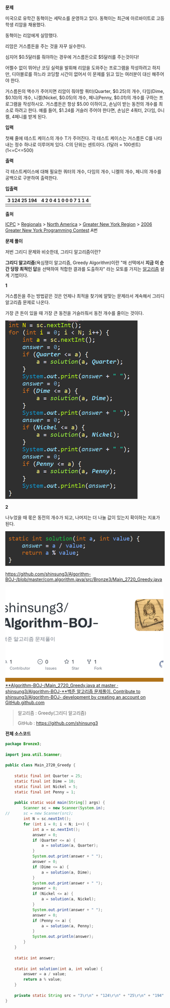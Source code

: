 **문제**

미국으로 유학간 동혁이는 세탁소를 운영하고 있다. 동혁이는 최근에 아르바이트로 고등학생 리암을 채용했다.

동혁이는 리암에게 실망했다.

리암은 거스름돈을 주는 것을 자꾸 실수한다.

심지어 $0.5달러를 줘야하는 경우에 거스름돈으로 $5달러를 주는것이다!

어쩔수 없이 뛰어난 코딩 실력을 발휘해 리암을 도와주는 프로그램을 작성하려고 하지만, 디아블로를 하느라 코딩할 시간이 없어서 이 문제를 읽고 있는 여러분이 대신 해주어야 한다.

거스름돈의 액수가 주어지면 리암이 줘야할 쿼터(Quarter, $0.25)의 개수, 다임(Dime, $0.10)의 개수, 니켈(Nickel, $0.05)의 개수, 페니(Penny, $0.01)의 개수를 구하는 프로그램을 작성하시오. 거스름돈은 항상 $5.00 이하이고, 손님이 받는 동전의 개수를 최소로 하려고 한다. 예를 들어, $1.24를 거슬러 주어야 한다면, 손님은 4쿼터, 2다임, 0니켈, 4페니를 받게 된다.

**입력**

첫째 줄에 테스트 케이스의 개수 T가 주어진다. 각 테스트 케이스는 거스름돈 C를 나타내는 정수 하나로 이루어져 있다. C의 단위는 센트이다. (1달러 = 100센트) (1<=C<=500)

**출력**

각 테스트케이스에 대해 필요한 쿼터의 개수, 다임의 개수, 니켈의 개수, 페니의 개수를 공백으로 구분하여 출력한다.

**입출력**

| 3 124 25 194 | 4 2 0 4 1 0 0 0 7 1 1 4 |
| ------------ | ----------------------- |
|              |                         |

**출처**

[ICPC](https://www.acmicpc.net/category/1) > [Regionals](https://www.acmicpc.net/category/7) > [North America](https://www.acmicpc.net/category/8) > [Greater New York Region](https://www.acmicpc.net/category/9) > [2006 Greater New York Programming Contest](https://www.acmicpc.net/category/detail/10) A번

**문제 풀이**

저번 그리디 문제와 비슷한데, 그리디 알고리즘이란?

**그리디 알고리즘**(욕심쟁이 알고리즘, Greedy Algorithm)이란 "매 선택에서 **지금 이 순간 당장 최적인 답**을 선택하여 적합한 결과를 도출하자" 라는 모토를 가지는 [알고리즘](https://namu.wiki/w/알고리즘) 설계 기법이다.



**1**

거스름돈을 주는 방법같은 것은 언제나 최적을 찾기에 알맞는 문제라서 계속해서 그리디 알고리즘 문제로 나온다.

가장 큰 돈이 있을 때 가장 큰 동전을 거슬러줘서 동전 개수를 줄이는 것이다.

![img](md-images/image-16490743707591.png)

**2**

나누었을 때 몫은 동전의 개수가 되고, 나머지는 더 나눌 값이 있는지 확이하는 지표가 된다.

![img](md-images/image-16490743707593.png)

https://github.com/shinsung3/Algorithm-BOJ-/blob/master/com.algorithm.java/src/Bronze3/Main_2720_Greedy.java

[![img](md-images/src=https%253A%252F%252Fopengraph.githubassets.com%252F319e0eae206ef954c7295748ff34f84ad5955b84751214afbef49fc578306697%252Fshinsung3%252FAlgorithm-BOJ-&type=ff500_300)](https://github.com/shinsung3/Algorithm-BOJ-/blob/master/com.algorithm.java/src/Bronze3/Main_2720_Greedy.java)[**Algorithm-BOJ-/Main_2720_Greedy.java at master · shinsung3/Algorithm-BOJ-**백준 알고리즘 문제풀이. Contribute to shinsung3/Algorithm-BOJ- development by creating an account on GitHub.github.com](https://github.com/shinsung3/Algorithm-BOJ-/blob/master/com.algorithm.java/src/Bronze3/Main_2720_Greedy.java)

> 알고리즘 : Greedy(그리디 알고리즘)
>
> GitHub : https://github.com/shinsung3

**전체 소스코드** 

```java
package Bronze3;

import java.util.Scanner;

public class Main_2720_Greedy {

	static final int Quarter = 25;
	static final int Dime = 10;
	static final int Nickel = 5;
	static final int Penny = 1;

	public static void main(String[] args) {
		Scanner sc = new Scanner(System.in);
//		sc = new Scanner(src);
		int N = sc.nextInt();
		for (int i = 0; i < N; i++) {
			int a = sc.nextInt();
			answer = 0;
			if (Quarter <= a) {
				a = solution(a, Quarter);
			}
			System.out.print(answer + " ");
			answer = 0;
			if (Dime <= a) {
				a = solution(a, Dime);
			}
			System.out.print(answer + " ");
			answer = 0;
			if (Nickel <= a) {
				a = solution(a, Nickel);
			}
			System.out.print(answer + " ");
			answer = 0;
			if (Penny <= a) {
				a = solution(a, Penny);
			}
			System.out.println(answer);
		}
	}

	static int answer;

	static int solution(int a, int value) {
		answer = a / value;
		return a % value;
	}

	private static String src = "3\r\n" + "124\r\n" + "25\r\n" + "194";
}
```

